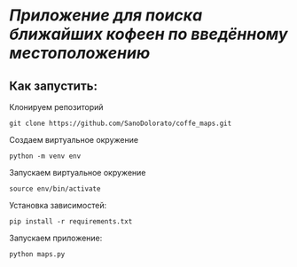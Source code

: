 # *Приложение для поиска ближайших кофеен по введённому местоположению*
## Как запустить:
Клонируем репозиторий
```
git clone https://github.com/SanoDolorato/coffe_maps.git
```
Создаем виртуальное окружение 
```
python -m venv env
```
Запускаем виртуальное окружение 
```
source env/bin/activate
```
Установка зависимостей:
```
pip install -r requirements.txt
```
Запускаем приложение:
```
python maps.py
```
